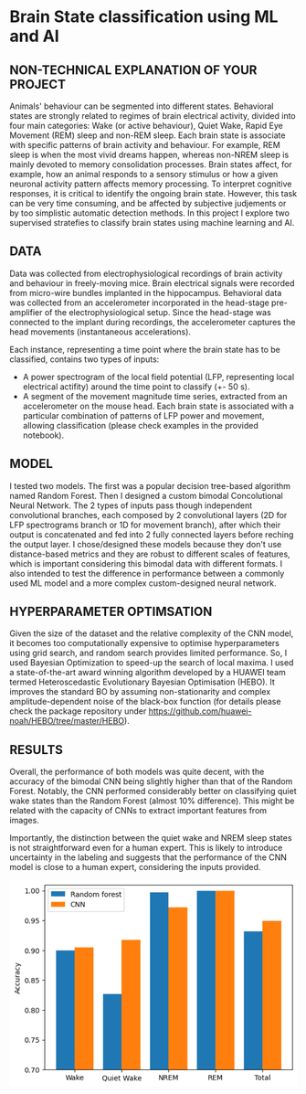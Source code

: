 # Brain State classification using ML and AI 


## NON-TECHNICAL EXPLANATION OF YOUR PROJECT
Animals' behaviour can be segmented into different states. Behavioral states are strongly related to regimes of brain electrical activity, divided into four main categories: Wake (or active behaviour), Quiet Wake, Rapid Eye Movement (REM) sleep and non-REM sleep. Each brain state is associate with specific patterns of brain activity and behaviour. For example, REM sleep is when the most vivid dreams happen, whereas non-NREM sleep is mainly devoted to memory consolidation processes. Brain states affect, for example, how an animal responds to a sensory stimulus or how a given neuronal activity pattern affects memory processing. 
To interpret cognitive responses, it is critical to identify the ongoing brain state. However, this task can be very time consuming, and be affected by subjective judjements or by too simplistic automatic detection methods. In this project I explore two supervised stratefies to classify brain states using machine learning and AI.

## DATA
Data was collected from electrophysiological recordings of brain activity and behaviour in freely-moving mice. Brain electrical signals were recorded from micro-wire bundles implanted in the hippocampus. Behavioral data was collected from an accelerometer incorporated in the head-stage pre-amplifier of the electrophysiological setup. Since the head-stage was connected to the implant during recordings, the accelerometer captures the head movements (instantaneous accelerations).

Each instance, representing a time point where the brain state has to be classified, contains two types of inputs:
- A power spectrogram of the local field potential (LFP, representing local electrical actifity) around the time point to classify (+- 50 s).
- A segment of the movement magnitude time series, extracted from an accelerometer on the mouse head.
Each brain state is associated with a particular combination of patterns of LFP power and movement, allowing classification (please check examples in the provided notebook).

## MODEL 
I tested two models. The first was a popular decision tree-based algorithm named Random Forest. 
Then I designed a custom bimodal Concolutional Neural Network. The 2 types of inputs pass though independent convolutional branches, each composed by 2 convolutional layers (2D for LFP spectrograms branch or 1D for movement branch), after which their output is concatenated and fed into 2 fully connected layers before reching the output layer.
I chose/designed these models because they don't use distance-based metrics and they are robust to different scales of features, which is important considering this bimodal data with different formats. I also intended to test the difference in performance between a commonly used ML model and a more complex custom-designed neural network.

## HYPERPARAMETER OPTIMSATION
Given the size of the dataset and the relative complexity of the CNN model, it becomes too computationally expensive to optimise hyperparameters using grid search, and random search provides limited performance. So, I used Bayesian Optimization to speed-up the search of local maxima. I used a state-of-the-art award winning algorithm developed by a HUAWEI team termed Heteroscedastic Evolutionary Bayesian Optimisation (HEBO). It improves the standard BO by assuming non-stationarity and complex amplitude-dependent noise of the black-box function (for details please check the package repository under https://github.com/huawei-noah/HEBO/tree/master/HEBO).

## RESULTS
Overall, the performance of both models was quite decent, with the accuracy of the bimodal CNN being slightly higher than that of the Random Forest. Notably, the CNN performed considerably better on classifying quiet wake states than the Random Forest (almost 10% difference). This might be related with the capacity of CNNs to extract important features from images.

Importantly, the distinction between the quiet wake and NREM sleep states is not straightforward even for a human expert. This is likely to introduce uncertainty in the labeling and suggests that the performance of the CNN model is close to a human expert, considering the inputs provided.

![Screenshot](Model_selection.png)


